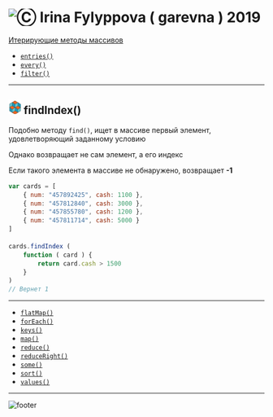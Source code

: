 [footer]: https://github.com/garevna/js-course/raw/master/images/a-level-ico.png?raw=true
[ico20]: https://raw.githubusercontent.com/garevna/a-level-js-lessons/master/ico/a-level-20.png
[ico25]: https://raw.githubusercontent.com/garevna/a-level-js-lessons/master/ico/a-level-25.png
[hw-30]: https://raw.githubusercontent.com/garevna/a-level-js-lessons/master/ico/briefcase-30.png
[cap-30]: https://raw.githubusercontent.com/garevna/a-level-js-lessons/master/ico/coffee-30.png
[warn-25]: https://raw.githubusercontent.com/garevna/a-level-js-lessons/master/ico/warning-25.png
[link-25]: https://raw.githubusercontent.com/garevna/a-level-js-lessons/master/ico/link-25.png
[err-20]: https://raw.githubusercontent.com/garevna/a-level-js-lessons/master/ico/no_entry-20.png
[err-25]: https://raw.githubusercontent.com/garevna/a-level-js-lessons/master/ico/no_entry-25.png
[err-30]: https://raw.githubusercontent.com/garevna/a-level-js-lessons/master/ico/no_entry-30.png

# <img src="https://avatars2.githubusercontent.com/u/19735284?s=40&v=4" width="30" title="Ⓒ Irina Fylyppova ( garevna ) 2019"/>
[Итерирующие методы массивов](../lesson-09.md)

* [`entries()`](Array.prototype.entries)
* [`every()`](Array.prototype.every)
* [`filter()`](Array.prototype.filter)

________________________________________________________________________

## ![ico25] findIndex()

Подобно методу `find()`, ищет в массиве первый элемент, удовлетворяющий заданному условию

Однако возвращает не сам элемент, а его индекс

Если такого элемента в массиве не обнаружено, возвращает **-1**

```javascript
var cards = [
    { num: "457892425", cash: 1100 },
    { num: "457812840", cash: 3000 },
    { num: "457855780", cash: 1200 },
    { num: "457811714", cash: 5000 }
]

cards.findIndex (
    function ( card ) {
        return card.cash > 1500
    }
)
// Вернет 1
```

___________________________________________________________________

* [`flatMap()`](Array.prototype.flatMap.md)
* [`forEach()`](Array.prototype.forEach.md)
* [`keys()`](Array.prototype.keys.md)
* [`map()`](Array.prototype.map.md)
* [`reduce()`](Array.prototype.reduce.md)
* [`reduceRight()`](Array.prototype.reduceRight.md)
* [`some()`](Array.prototype.some.md)
* [`sort()`](Array.prototype.sort.md)
* [`values()`](Array.prototype.values.md)

_________________________________________________________________________

![footer]

